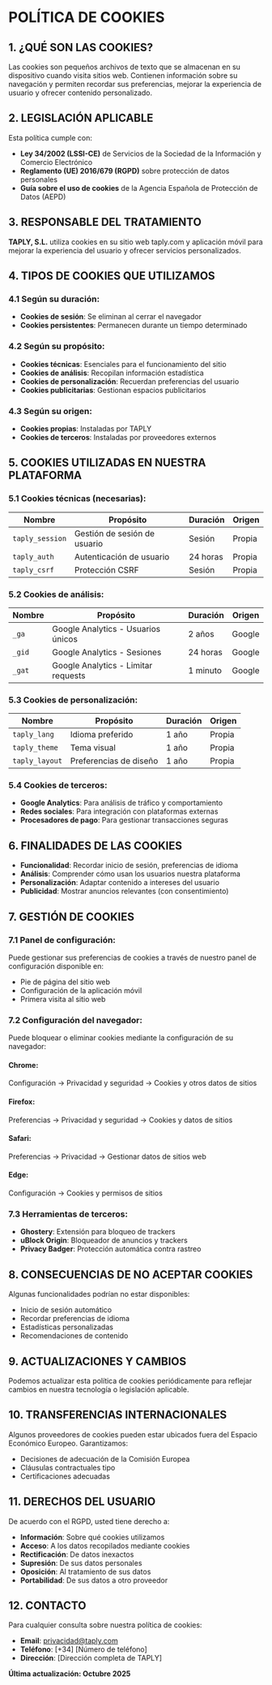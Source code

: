 # POLÍTICA DE COOKIES

## 1. ¿QUÉ SON LAS COOKIES?

Las cookies son pequeños archivos de texto que se almacenan en su dispositivo cuando visita sitios web. Contienen información sobre su navegación y permiten recordar sus preferencias, mejorar la experiencia de usuario y ofrecer contenido personalizado.

## 2. LEGISLACIÓN APLICABLE

Esta política cumple con:
- **Ley 34/2002 (LSSI-CE)** de Servicios de la Sociedad de la Información y Comercio Electrónico
- **Reglamento (UE) 2016/679 (RGPD)** sobre protección de datos personales
- **Guía sobre el uso de cookies** de la Agencia Española de Protección de Datos (AEPD)

## 3. RESPONSABLE DEL TRATAMIENTO

**TAPLY, S.L.** utiliza cookies en su sitio web taply.com y aplicación móvil para mejorar la experiencia del usuario y ofrecer servicios personalizados.

## 4. TIPOS DE COOKIES QUE UTILIZAMOS

### 4.1 Según su duración:
- **Cookies de sesión**: Se eliminan al cerrar el navegador
- **Cookies persistentes**: Permanecen durante un tiempo determinado

### 4.2 Según su propósito:
- **Cookies técnicas**: Esenciales para el funcionamiento del sitio
- **Cookies de análisis**: Recopilan información estadística
- **Cookies de personalización**: Recuerdan preferencias del usuario
- **Cookies publicitarias**: Gestionan espacios publicitarios

### 4.3 Según su origen:
- **Cookies propias**: Instaladas por TAPLY
- **Cookies de terceros**: Instaladas por proveedores externos

## 5. COOKIES UTILIZADAS EN NUESTRA PLATAFORMA

### 5.1 Cookies técnicas (necesarias):
| Nombre | Propósito | Duración | Origen |
|--------|-----------|----------|--------|
| `taply_session` | Gestión de sesión de usuario | Sesión | Propia |
| `taply_auth` | Autenticación de usuario | 24 horas | Propia |
| `taply_csrf` | Protección CSRF | Sesión | Propia |

### 5.2 Cookies de análisis:
| Nombre | Propósito | Duración | Origen |
|--------|-----------|----------|--------|
| `_ga` | Google Analytics - Usuarios únicos | 2 años | Google |
| `_gid` | Google Analytics - Sesiones | 24 horas | Google |
| `_gat` | Google Analytics - Limitar requests | 1 minuto | Google |

### 5.3 Cookies de personalización:
| Nombre | Propósito | Duración | Origen |
|--------|-----------|----------|--------|
| `taply_lang` | Idioma preferido | 1 año | Propia |
| `taply_theme` | Tema visual | 1 año | Propia |
| `taply_layout` | Preferencias de diseño | 1 año | Propia |

### 5.4 Cookies de terceros:
- **Google Analytics**: Para análisis de tráfico y comportamiento
- **Redes sociales**: Para integración con plataformas externas
- **Procesadores de pago**: Para gestionar transacciones seguras

## 6. FINALIDADES DE LAS COOKIES

- **Funcionalidad**: Recordar inicio de sesión, preferencias de idioma
- **Análisis**: Comprender cómo usan los usuarios nuestra plataforma
- **Personalización**: Adaptar contenido a intereses del usuario
- **Publicidad**: Mostrar anuncios relevantes (con consentimiento)

## 7. GESTIÓN DE COOKIES

### 7.1 Panel de configuración:
Puede gestionar sus preferencias de cookies a través de nuestro panel de configuración disponible en:
- Pie de página del sitio web
- Configuración de la aplicación móvil
- Primera visita al sitio web

### 7.2 Configuración del navegador:
Puede bloquear o eliminar cookies mediante la configuración de su navegador:

#### Chrome:
Configuración → Privacidad y seguridad → Cookies y otros datos de sitios

#### Firefox:
Preferencias → Privacidad y seguridad → Cookies y datos de sitios

#### Safari:
Preferencias → Privacidad → Gestionar datos de sitios web

#### Edge:
Configuración → Cookies y permisos de sitios

### 7.3 Herramientas de terceros:
- **Ghostery**: Extensión para bloqueo de trackers
- **uBlock Origin**: Bloqueador de anuncios y trackers
- **Privacy Badger**: Protección automática contra rastreo

## 8. CONSECUENCIAS DE NO ACEPTAR COOKIES

Algunas funcionalidades podrían no estar disponibles:
- Inicio de sesión automático
- Recordar preferencias de idioma
- Estadísticas personalizadas
- Recomendaciones de contenido

## 9. ACTUALIZACIONES Y CAMBIOS

Podemos actualizar esta política de cookies periódicamente para reflejar cambios en nuestra tecnología o legislación aplicable.

## 10. TRANSFERENCIAS INTERNACIONALES

Algunos proveedores de cookies pueden estar ubicados fuera del Espacio Económico Europeo. Garantizamos:
- Decisiones de adecuación de la Comisión Europea
- Cláusulas contractuales tipo
- Certificaciones adecuadas

## 11. DERECHOS DEL USUARIO

De acuerdo con el RGPD, usted tiene derecho a:
- **Información**: Sobre qué cookies utilizamos
- **Acceso**: A los datos recopilados mediante cookies
- **Rectificación**: De datos inexactos
- **Supresión**: De sus datos personales
- **Oposición**: Al tratamiento de sus datos
- **Portabilidad**: De sus datos a otro proveedor

## 12. CONTACTO

Para cualquier consulta sobre nuestra política de cookies:
- **Email**: privacidad@taply.com
- **Teléfono**: [+34] [Número de teléfono]
- **Dirección**: [Dirección completa de TAPLY]

**Última actualización: Octubre 2025**
